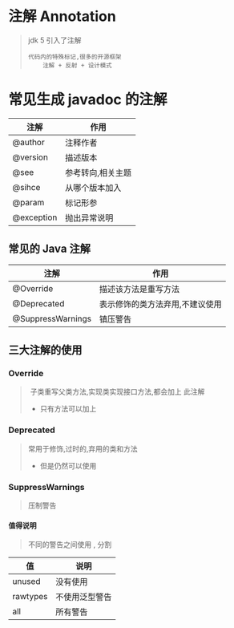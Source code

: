 # 注解 Annotation

>   jdk 5 引入了注解
>
>   ```text
>   代码内的特殊标记,很多的开源框架
>   	注解 + 反射 + 设计模式
>   ```

# 常见生成 javadoc 的注解

| 注解       | 作用              |
| ---------- | ----------------- |
| @author    | 注释作者          |
| @version   | 描述版本          |
| @see       | 参考转向,相关主题 |
| @sihce     | 从哪个版本加入    |
| @param     | 标记形参          |
| @exception | 抛出异常说明      |

## 常见的 Java 注解

| 注解              | 作用                            |
| ----------------- | ------------------------------- |
| @Override         | 描述该方法是重写方法            |
| @Deprecated       | 表示修饰的类方法弃用,不建议使用 |
| @SuppressWarnings | 镇压警告                        |

## 三大注解的使用

### Override

>   ​	子类重写父类方法,实现类实现接口方法,都会加上 此注解
>
>   *   只有方法可以加上

### Deprecated

>   常用于修饰,过时的,弃用的类和方法
>
>   *   但是仍然可以使用

### SuppressWarnings

>   压制警告

#### 值得说明

>   不同的警告之间使用 , 分割

| 值       | 说明           |
| -------- | -------------- |
| unused   | 没有使用       |
| rawtypes | 不使用泛型警告 |
| all      | 所有警告       |

